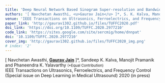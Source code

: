 ```yaml
---
title: 'Deep Neural Network Based Sinogram Super-resolution and Bandwidth Enhancement for Limited-data Photoacoustic Tomography'
authors: '[ Navchetan Awasthi, <u>Gaurav Jain</u> ]*, S. K. Kalva, Manojit Pramanik, P. K. Yalavarthy (*Equal Contribution)'
venue: 'IEEE Transactions on Ultrasonics, Ferroelectrics, and Frequency Control (Special issue on Deep Learning in Medical Ultrasound) 2020'
paper_link: 'http://gaurav1302.github.io/files/TUFFC2020.pdf'
doi_link: 'https://doi.org/10.1109/TUFFC.2020.2977210'
code_link: 'https://sites.google.com/site/sercmig/home/dnnpat'
doi: '10.1109/TUFFC.2020.2977210'
cover_img: 'http://gaurav1302.github.io/files/TUFFC2020_img.png'
# index: '2'
---
```

[ Navchetan Awasthi, <u><b>Gaurav Jain</b></u> ]\*, Sandeep K. Kalva, Manojit Pramanik and Phaneendra K. Yalavarthy <small>(\*Equal Contribution)</small><br>
IEEE Transactions on Ultrasonics, Ferroelectrics, and Frequency Control (Special issue on Deep Learning in Medical Ultrasound) 2020 (in press)
